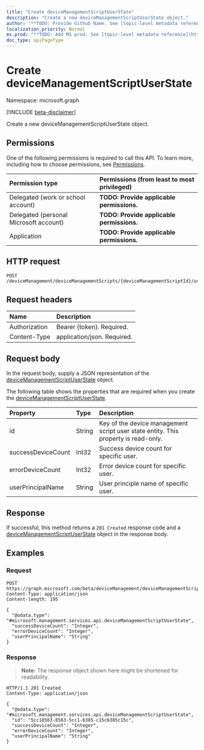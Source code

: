 ```yaml
---
title: "Create deviceManagementScriptUserState"
description: "Create a new deviceManagementScriptUserState object."
author: "**TODO: Provide Github Name. See [topic-level metadata reference](https://msgo.azurewebsites.net/add/document/guidelines/metadata.html#topic-level-metadata)**"
localization_priority: Normal
ms.prod: "**TODO: Add MS prod. See [topic-level metadata reference](https://msgo.azurewebsites.net/add/document/guidelines/metadata.html#topic-level-metadata)**"
doc_type: apiPageType
---
```


# Create deviceManagementScriptUserState
Namespace: microsoft.graph

[!INCLUDE [beta-disclaimer](../../includes/beta-disclaimer.md)]

Create a new deviceManagementScriptUserState object.

## Permissions
One of the following permissions is required to call this API. To learn more, including how to choose permissions, see [Permissions](/graph/permissions-reference).

|Permission type|Permissions (from least to most privileged)|
|:---|:---|
|Delegated (work or school account)|**TODO: Provide applicable permissions.**|
|Delegated (personal Microsoft account)|**TODO: Provide applicable permissions.**|
|Application|**TODO: Provide applicable permissions.**|

## HTTP request

<!-- {
  "blockType": "ignored"
}
-->
``` http
POST /deviceManagement/deviceManagementScripts/{deviceManagementScriptId}/userRunStates
```

## Request headers
|Name|Description|
|:---|:---|
|Authorization|Bearer {token}. Required.|
|Content-Type|application/json. Required.|

## Request body
In the request body, supply a JSON representation of the [deviceManagementScriptUserState](../resources/devicemanagementscriptuserstate.md) object.

The following table shows the properties that are required when you create the [deviceManagementScriptUserState](../resources/devicemanagementscriptuserstate.md).

|Property|Type|Description|
|:---|:---|:---|
|id|String|Key of the device management script user state entity. This property is read-only.|
|successDeviceCount|Int32|Success device count for specific user.|
|errorDeviceCount|Int32|Error device count for specific user.|
|userPrincipalName|String|User principle name of specific user.|



## Response

If successful, this method returns a `201 Created` response code and a [deviceManagementScriptUserState](../resources/devicemanagementscriptuserstate.md) object in the response body.

## Examples

### Request
<!-- {
  "blockType": "request",
  "name": "create_devicemanagementscriptuserstate_from_"
}
-->
``` http
POST https://graph.microsoft.com/beta/deviceManagement/deviceManagementScripts/{deviceManagementScriptId}/userRunStates
Content-Type: application/json
Content-length: 195

{
  "@odata.type": "#microsoft.management.services.api.deviceManagementScriptUserState",
  "successDeviceCount": "Integer",
  "errorDeviceCount": "Integer",
  "userPrincipalName": "String"
}
```


### Response
>**Note:** The response object shown here might be shortened for readability.
<!-- {
  "blockType": "response",
  "truncated": true,
  "@odata.type": "microsoft.management.services.api.deviceManagementScriptUserState"
}
-->
``` http
HTTP/1.1 201 Created
Content-Type: application/json

{
  "@odata.type": "#microsoft.management.services.api.deviceManagementScriptUserState",
  "id": "5cc18563-8563-5cc1-6385-c15c6385c15c",
  "successDeviceCount": "Integer",
  "errorDeviceCount": "Integer",
  "userPrincipalName": "String"
}
```

